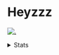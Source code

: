 # Heyzzz  

[![.](https://skillicons.dev/icons?i=js,ts,nextjs,nestjs,mongodb)](https://skillicons.dev)  

<details>
<summary>Stats</summary
<!--START_SECTION:waka-->

```txt
TypeScript   9 hrs 10 mins   ████████████▓░░░░░░░░░░░░   50.62 %
JavaScript   3 hrs 22 mins   ████▓░░░░░░░░░░░░░░░░░░░░   18.63 %
Rust         2 hrs 20 mins   ███▒░░░░░░░░░░░░░░░░░░░░░   12.96 %
JSON         2 hrs 18 mins   ███▒░░░░░░░░░░░░░░░░░░░░░   12.74 %
CSS          42 mins         █░░░░░░░░░░░░░░░░░░░░░░░░   03.88 %
```

<!--END_SECTION:waka-->
</details>

